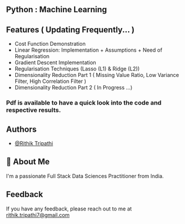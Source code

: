 ## Python : Machine Learning 

## Features ( Updating Frequently... )

- Cost Function Demonstration
- Linear Regression: Implementation + Assumptions + Need of Regularisation 
- Gradient Descent Implementation
- Regularisation Techniques (Lasso (L1) & Ridge (L2))
- Dimensionality Reduction Part 1 ( Missing Value Ratio, Low Variance Filter, High Correlation Filter )
- Dimensionality Reduction Part 2 ( In Progress ...)


### Pdf is available to have a quick look into the code and respective results.

## Authors

- [@Rithik Tripathi](https://github.com/RithikTripathi)


## 🚀 About Me
I'm a passionate Full Stack Data Sciences Practitioner from India.


## Feedback

If you have any feedback, please reach out to me at rithik.tripathi7@gmail.com
